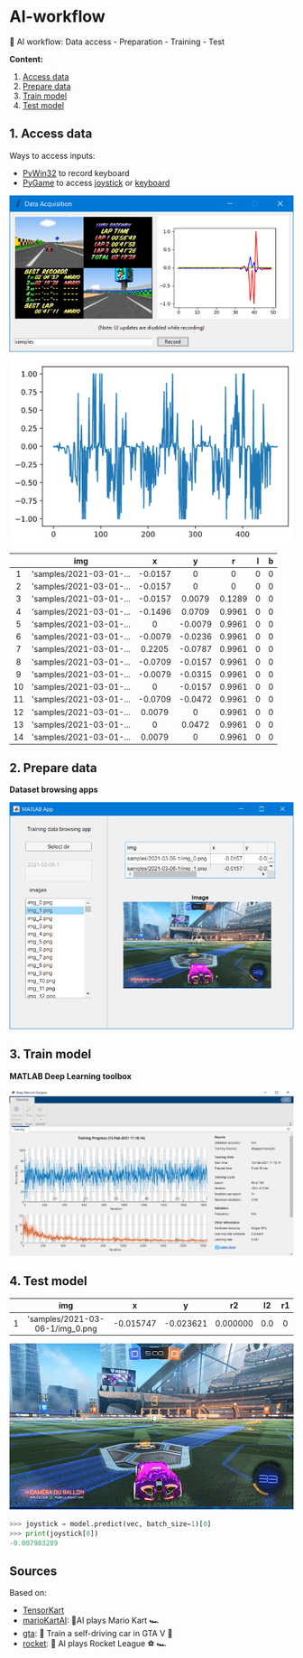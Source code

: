 # AI-workflow
🤖 AI workflow: Data access - Preparation - Training - Test


**Content:**
1. [Access data](#access)
2. [Prepare data](#prepare)
3. [Train model](#train)
4. [Test model](#test)


## 1. <a name="access"></a>Access data

Ways to access inputs:

* [PyWin32](https://pypi.org/project/pywin32/) to record keyboard
* [PyGame](pygame.org) to access [joystick](https://www.pygame.org/docs/ref/joystick.html) or [keyboard](https://www.pygame.org/docs/ref/key.html)

![record_samples](img/record_samples.png)

![ps4_controller_x](img/ps4_controller_x.png)

| |img|x|y|r|l|b|
|:--:|:--:|:--:|:--:|:--:|:--:|:--:|
|1|'samples/2021-03-01-...|-0.0157|0|0|0|0|
|2|'samples/2021-03-01-...|-0.0157|0|0|0|0|
|3|'samples/2021-03-01-...|-0.0157|0.0079|0.1289|0|0|
|4|'samples/2021-03-01-...|-0.1496|0.0709|0.9961|0|0|
|5|'samples/2021-03-01-...|0|-0.0079|0.9961|0|0|
|6|'samples/2021-03-01-...|-0.0079|-0.0236|0.9961|0|0|
|7|'samples/2021-03-01-...|0.2205|-0.0787|0.9961|0|0|
|8|'samples/2021-03-01-...|-0.0709|-0.0157|0.9961|0|0|
|9|'samples/2021-03-01-...|-0.0079|-0.0315|0.9961|0|0|
|10|'samples/2021-03-01-...|0|-0.0157|0.9961|0|0|
|11|'samples/2021-03-01-...|-0.0709|-0.0472|0.9961|0|0|
|12|'samples/2021-03-01-...|0.0079|0|0.9961|0|0|
|13|'samples/2021-03-01-...|0|0.0472|0.9961|0|0|
|14|'samples/2021-03-01-...|0.0079|0|0.9961|0|0|


## 2. <a name="prepare"></a>Prepare data

**Dataset browsing apps**

![matlab_app](img/matlab_desktop_app_rocket.png)


## 3. <a name="train"></a>Train model 

**MATLAB Deep Learning toolbox**

![matlab_deep_learning](img/matlab_deep_learning.png)


## 4. <a name="test"></a>Test model

| |img|x|y|r2|l2|r1|
|:--:|:--:|:--:|:--:|:--:|:--:|:--:|
|1|'samples/2021-03-06-1/img_0.png|-0.015747|-0.023621|0.000000|0.0|0|

![test](img\2021-03-06-1_img_0.png)

```python
>>> joystick = model.predict(vec, batch_size=1)[0]
>>> print(joystick[0])
-0.007983289
```

## Sources
Based on:
* [TensorKart](https://github.com/kevinhughes27/TensorKart)
* [marioKartAI](https://github.com/slevin48/marioKartAI): 🤖AI plays Mario Kart 🏎️
* [gta](https://github.com/slevin48/gta): 🤖 Train a self-driving car in GTA V 🚗
* [rocket](https://github.com/slevin48/rocket): 🚀 AI plays Rocket League ⚽ 🏎️